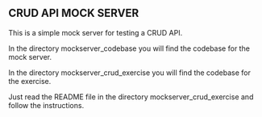 ## CRUD API MOCK SERVER

This is a simple mock server for testing a CRUD API.

In the directory mockserver_codebase you will find the codebase for the mock server.

In the directory mockserver_crud_exercise you will find the codebase for the exercise.

Just read the README file in the directory mockserver_crud_exercise and follow the instructions.
